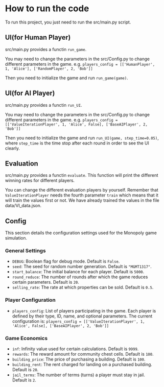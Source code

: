 # How to run the code
To run this project, you just need to run the src/main.py script.

## UI(for Human Player)
src/main.py provides a functin `run_game`.

You may need to change the parameters in the src/Config.py to change different parameters in the game. e.g. `players_config = [['HumanPlayer', 1, 'Alice'], ['RandomPlayer', 2, 'Bob']]`

Then you need to initialize the game and run `run_game(game)`.

## UI(for AI Player)
src/main.py provides a functin `run_UI`.

You may need to change the parameters in the src/Config.py to change different parameters in the game. e.g. `players_config = [['ValueIterationPlayer', 1, 'Alice', False], ['BaseAIPlayer', 2, 'Bob']]`

Then you need to initialize the game and run `run_UI(game, step_time=0.05)`, where `step_time` is the time stop after each round in order to see the UI clearly.

## Evaluation

src/main.py provides a functin `evaluate`. This function will print the different winning rates for different players.

You can change the different evaluation players by yourself. Remember that `ValueIterationPlayer` needs the fourth parameter `train` which means that it will train the values first or not. We have already trained the values in the file data/VI_data.json.


## Config
This section details the configuration settings used for the Monopoly game simulation.

### General Settings

- `DEBUG`: Boolean flag for debug mode. Default is `False`.
- `seed`: The seed for random number generation. Default is `"MGMT1317"`.
- `start_balance`: The initial balance for each player. Default is `5000`.
- `round_reduce`: The number of rounds after which the game reduces certain parameters. Default is `20`.
- `selling_rate`: The rate at which properties can be sold. Default is `0.5`.

### Player Configuration

- `players_config`: List of players participating in the game. Each player is defined by their type, ID, name, and optional parameters. The current configuration is: `players_config = [['ValueIterationPlayer', 1, 'Alice', False], ['BaseAIPlayer', 2, 'Bob']]`

### Game Economics

- `inf`: Infinity value used for certain calculations. Default is `9999`.
- `rewards`: The reward amount for community chest cells. Default is `100`.
- `building_price`: The price of purchasing a building. Default is `100`.
- `building_rent`: The rent charged for landing on a purchased building. Default is `20`.
- `jail_terms`: The number of terms (turns) a player must stay in jail. Default is `2`.

